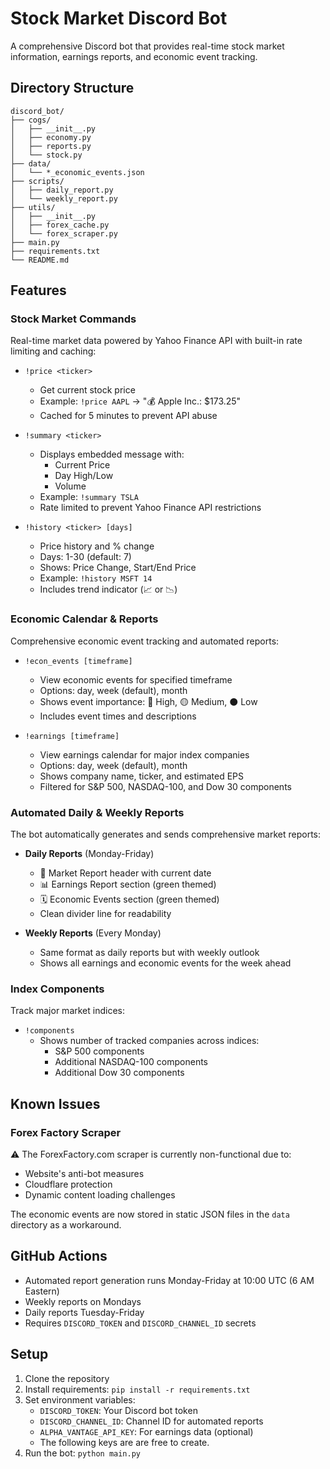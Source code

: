 # Stock Market Discord Bot

A comprehensive Discord bot that provides real-time stock market information, earnings reports, and economic event tracking.

## Directory Structure 
```
discord_bot/
├── cogs/
│   ├── __init__.py
│   ├── economy.py
│   ├── reports.py
│   └── stock.py
├── data/
│   └── *_economic_events.json
├── scripts/
│   ├── daily_report.py
│   └── weekly_report.py
├── utils/
│   ├── __init__.py
│   ├── forex_cache.py
│   └── forex_scraper.py
├── main.py
├── requirements.txt
└── README.md
```

## Features

### Stock Market Commands
Real-time market data powered by Yahoo Finance API with built-in rate limiting and caching:

- `!price <ticker>`
  - Get current stock price
  - Example: `!price AAPL` → "💰 Apple Inc.: $173.25"
  - Cached for 5 minutes to prevent API abuse

- `!summary <ticker>`
  - Displays embedded message with:
    - Current Price
    - Day High/Low
    - Volume
  - Example: `!summary TSLA`
  - Rate limited to prevent Yahoo Finance API restrictions

- `!history <ticker> [days]`
  - Price history and % change
  - Days: 1-30 (default: 7)
  - Shows: Price Change, Start/End Price
  - Example: `!history MSFT 14`
  - Includes trend indicator (📈 or 📉)

### Economic Calendar & Reports
Comprehensive economic event tracking and automated reports:

- `!econ_events [timeframe]`
  - View economic events for specified timeframe
  - Options: day, week (default), month
  - Shows event importance: 🔴 High, 🟡 Medium, ⚫ Low
  - Includes event times and descriptions

- `!earnings [timeframe]`
  - View earnings calendar for major index companies
  - Options: day, week (default), month
  - Shows company name, ticker, and estimated EPS
  - Filtered for S&P 500, NASDAQ-100, and Dow 30 components

### Automated Daily & Weekly Reports
The bot automatically generates and sends comprehensive market reports:

- **Daily Reports** (Monday-Friday)
  - 🌟 Market Report header with current date
  - 📊 Earnings Report section (green themed)
  - 🗓️ Economic Events section (green themed)
  - Clean divider line for readability

- **Weekly Reports** (Every Monday)
  - Same format as daily reports but with weekly outlook
  - Shows all earnings and economic events for the week ahead

### Index Components
Track major market indices:

- `!components`
  - Shows number of tracked companies across indices:
    - S&P 500 components
    - Additional NASDAQ-100 components
    - Additional Dow 30 components

## Known Issues

### Forex Factory Scraper
⚠️ The ForexFactory.com scraper is currently non-functional due to:
- Website's anti-bot measures
- Cloudflare protection
- Dynamic content loading challenges

The economic events are now stored in static JSON files in the `data` directory as a workaround.

## GitHub Actions
- Automated report generation runs Monday-Friday at 10:00 UTC (6 AM Eastern)
- Weekly reports on Mondays
- Daily reports Tuesday-Friday
- Requires `DISCORD_TOKEN` and `DISCORD_CHANNEL_ID` secrets

## Setup
1. Clone the repository
2. Install requirements: `pip install -r requirements.txt`
3. Set environment variables:
   - `DISCORD_TOKEN`: Your Discord bot token
   - `DISCORD_CHANNEL_ID`: Channel ID for automated reports
   - `ALPHA_VANTAGE_API_KEY`: For earnings data (optional)
   - The following keys are are free to create.
4. Run the bot: `python main.py` 